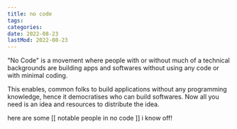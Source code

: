 ```yaml
---
title: no code
tags:
categories:
date: 2022-08-23
lastMod: 2022-08-23
---
```

"No Code" is a movement where people with or without much of a technical backgrounds are building apps and softwares without using any code or with minimal coding.

This enables, common folks to build applications without any programming knowledge, hence it democratises who can build softwares. Now all you need is an idea and resources to distribute the idea.

here are some [[ notable people in no code ]] i know off! 
